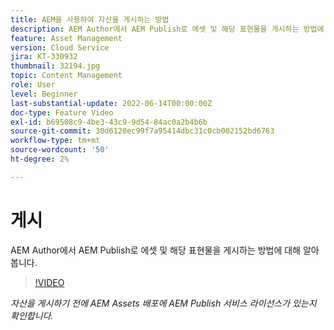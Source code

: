 ```yaml
---
title: AEM을 사용하여 자산을 게시하는 방법
description: AEM Author에서 AEM Publish로 에셋 및 해당 표현물을 게시하는 방법에 대해 알아봅니다.
feature: Asset Management
version: Cloud Service
jira: KT-330932
thumbnail: 32194.jpg
topic: Content Management
role: User
level: Beginner
last-substantial-update: 2022-06-14T00:00:00Z
doc-type: Feature Video
exl-id: b69508c9-4be3-43c9-9d54-84ac0a2b4b6b
source-git-commit: 30d6120ec99f7a95414dbc31c0cb002152bd6763
workflow-type: tm+mt
source-wordcount: '50'
ht-degree: 2%

---
```


# 게시

AEM Author에서 AEM Publish로 에셋 및 해당 표현물을 게시하는 방법에 대해 알아봅니다.

>[!VIDEO](https://video.tv.adobe.com/v/330932?quality=12&learn=on)

_자산을 게시하기 전에 AEM Assets 배포에 AEM Publish 서비스 라이선스가 있는지 확인합니다._
